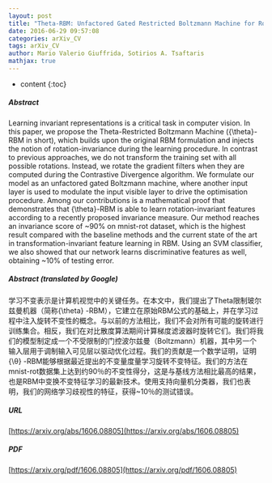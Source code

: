 ```yaml
---
layout: post
title: "Theta-RBM: Unfactored Gated Restricted Boltzmann Machine for Rotation-Invariant Representations"
date: 2016-06-29 09:57:08
categories: arXiv_CV
tags: arXiv_CV
author: Mario Valerio Giuffrida, Sotirios A. Tsaftaris
mathjax: true
---
```


* content
{:toc}

##### Abstract
Learning invariant representations is a critical task in computer vision. In this paper, we propose the Theta-Restricted Boltzmann Machine ({\theta}-RBM in short), which builds upon the original RBM formulation and injects the notion of rotation-invariance during the learning procedure. In contrast to previous approaches, we do not transform the training set with all possible rotations. Instead, we rotate the gradient filters when they are computed during the Contrastive Divergence algorithm. We formulate our model as an unfactored gated Boltzmann machine, where another input layer is used to modulate the input visible layer to drive the optimisation procedure. Among our contributions is a mathematical proof that demonstrates that {\theta}-RBM is able to learn rotation-invariant features according to a recently proposed invariance measure. Our method reaches an invariance score of ~90% on mnist-rot dataset, which is the highest result compared with the baseline methods and the current state of the art in transformation-invariant feature learning in RBM. Using an SVM classifier, we also showed that our network learns discriminative features as well, obtaining ~10% of testing error.

##### Abstract (translated by Google)
学习不变表示是计算机视觉中的关键任务。在本文中，我们提出了Theta限制玻尔兹曼机器（简称{\​​ theta} -RBM），它建立在原始RBM公式的基础上，并在学习过程中注入旋转不变性的概念。与以前的方法相比，我们不会对所有可能的旋转进行训练集合。相反，我们在对比散度算法期间计算梯度滤波器时旋转它们。我们将我们的模型制定成一个不受限制的门控波尔兹曼（Boltzmann）机器，其中另一个输入层用于调制输入可见层以驱动优化过程。我们的贡献是一个数学证明，证明{\θ} -RBM能够根据最近提出的不变量度量学习旋转不变特征。我们的方法在mnist-rot数据集上达到约90％的不变性得分，这是与基线方法相比最高的结果，也是RBM中变换不变特征学习的最新技术。使用支持向量机分类器，我们也表明，我们的网络学习歧视性的特征，获得~10％的测试错误。

##### URL
[https://arxiv.org/abs/1606.08805](https://arxiv.org/abs/1606.08805)

##### PDF
[https://arxiv.org/pdf/1606.08805](https://arxiv.org/pdf/1606.08805)

